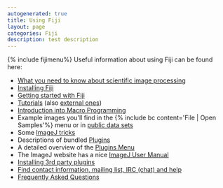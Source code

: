```yaml
---
autogenerated: true
title: Using Fiji
layout: page
categories: Fiji
description: test description
---
```


{% include fijimenu%}
Useful information about using Fiji can be found here:

-   [What you need to know about scientific image processing](IP_Principles)
-   [Installing Fiji](Installation)
-   [Getting started with Fiji](Getting_started)
-   [Tutorials](Category_Tutorials) (also [external ones](External_tutorials))
-   [Introduction into Macro Programming](Introduction_into_Macro_Programming)
-   Example images you'll find in the {% include bc content='File | Open Samples'%} menu or in [public data sets](Public_data_sets)
-   Some [ImageJ tricks](ImageJ_tricks)
-   Descriptions of bundled [Plugins](Category_Plugins)
-   A detailed overview of the [Plugins Menu](Plugins_Menu)
-   The ImageJ website has a nice [ImageJ User Manual](https://imagej.net/docs/user-guide.pdf)
-   [Installing 3rd party plugins](Installing_3rd_party_plugins)
-   [Find contact information, mailing list, IRC (chat) and help](Help)
-   [Frequently Asked Questions](Frequently_Asked_Questions)


